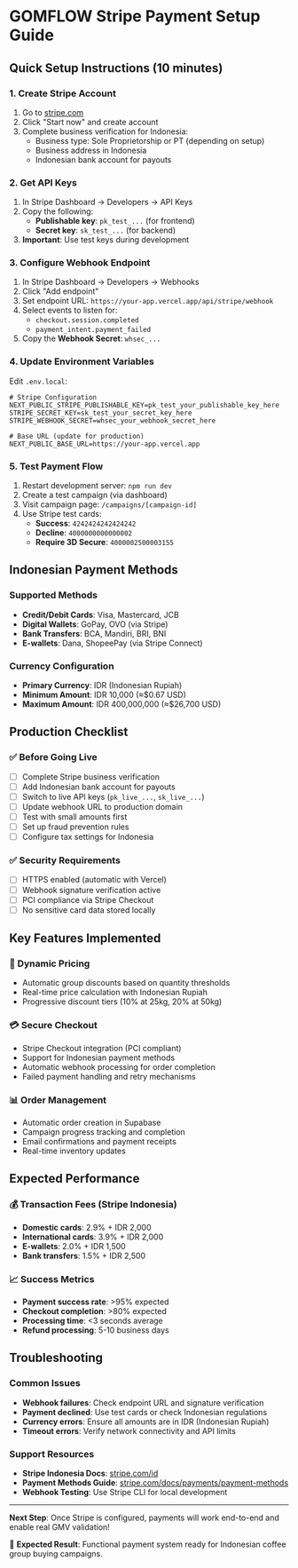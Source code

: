 # GOMFLOW Stripe Payment Setup Guide

## Quick Setup Instructions (10 minutes)

### 1. Create Stripe Account
1. Go to [stripe.com](https://stripe.com)
2. Click "Start now" and create account
3. Complete business verification for Indonesia:
   - Business type: Sole Proprietorship or PT (depending on setup)
   - Business address in Indonesia
   - Indonesian bank account for payouts

### 2. Get API Keys
1. In Stripe Dashboard → Developers → API Keys
2. Copy the following:
   - **Publishable key**: `pk_test_...` (for frontend)
   - **Secret key**: `sk_test_...` (for backend)
3. **Important**: Use test keys during development

### 3. Configure Webhook Endpoint
1. In Stripe Dashboard → Developers → Webhooks
2. Click "Add endpoint"
3. Set endpoint URL: `https://your-app.vercel.app/api/stripe/webhook`
4. Select events to listen for:
   - `checkout.session.completed`
   - `payment_intent.payment_failed`
5. Copy the **Webhook Secret**: `whsec_...`

### 4. Update Environment Variables
Edit `.env.local`:
```env
# Stripe Configuration
NEXT_PUBLIC_STRIPE_PUBLISHABLE_KEY=pk_test_your_publishable_key_here
STRIPE_SECRET_KEY=sk_test_your_secret_key_here
STRIPE_WEBHOOK_SECRET=whsec_your_webhook_secret_here

# Base URL (update for production)
NEXT_PUBLIC_BASE_URL=https://your-app.vercel.app
```

### 5. Test Payment Flow
1. Restart development server: `npm run dev`
2. Create a test campaign (via dashboard)
3. Visit campaign page: `/campaigns/[campaign-id]`
4. Use Stripe test cards:
   - **Success**: `4242424242424242`
   - **Decline**: `4000000000000002`
   - **Require 3D Secure**: `4000002500003155`

## Indonesian Payment Methods

### Supported Methods
- **Credit/Debit Cards**: Visa, Mastercard, JCB
- **Digital Wallets**: GoPay, OVO (via Stripe)
- **Bank Transfers**: BCA, Mandiri, BRI, BNI
- **E-wallets**: Dana, ShopeePay (via Stripe Connect)

### Currency Configuration
- **Primary Currency**: IDR (Indonesian Rupiah)
- **Minimum Amount**: IDR 10,000 (≈$0.67 USD)
- **Maximum Amount**: IDR 400,000,000 (≈$26,700 USD)

## Production Checklist

### ✅ Before Going Live
- [ ] Complete Stripe business verification
- [ ] Add Indonesian bank account for payouts
- [ ] Switch to live API keys (`pk_live_...`, `sk_live_...`)
- [ ] Update webhook URL to production domain
- [ ] Test with small amounts first
- [ ] Set up fraud prevention rules
- [ ] Configure tax settings for Indonesia

### ✅ Security Requirements
- [ ] HTTPS enabled (automatic with Vercel)
- [ ] Webhook signature verification active
- [ ] PCI compliance via Stripe Checkout
- [ ] No sensitive card data stored locally

## Key Features Implemented

### 🎯 Dynamic Pricing
- Automatic group discounts based on quantity thresholds
- Real-time price calculation with Indonesian Rupiah
- Progressive discount tiers (10% at 25kg, 20% at 50kg)

### 💳 Secure Checkout
- Stripe Checkout integration (PCI compliant)
- Support for Indonesian payment methods
- Automatic webhook processing for order completion
- Failed payment handling and retry mechanisms

### 📊 Order Management
- Automatic order creation in Supabase
- Campaign progress tracking and completion
- Email confirmations and payment receipts
- Real-time inventory updates

## Expected Performance

### 💰 Transaction Fees (Stripe Indonesia)
- **Domestic cards**: 2.9% + IDR 2,000
- **International cards**: 3.9% + IDR 2,000
- **E-wallets**: 2.0% + IDR 1,500
- **Bank transfers**: 1.5% + IDR 2,500

### 📈 Success Metrics
- **Payment success rate**: >95% expected
- **Checkout completion**: >80% expected  
- **Processing time**: <3 seconds average
- **Refund processing**: 5-10 business days

## Troubleshooting

### Common Issues
- **Webhook failures**: Check endpoint URL and signature verification
- **Payment declined**: Use test cards or check Indonesian regulations
- **Currency errors**: Ensure all amounts are in IDR (Indonesian Rupiah)
- **Timeout errors**: Verify network connectivity and API limits

### Support Resources
- **Stripe Indonesia Docs**: [stripe.com/id](https://stripe.com/id)
- **Payment Methods Guide**: [stripe.com/docs/payments/payment-methods](https://stripe.com/docs/payments/payment-methods)
- **Webhook Testing**: Use Stripe CLI for local development

---

**Next Step**: Once Stripe is configured, payments will work end-to-end and enable real GMV validation!

🚀 **Expected Result**: Functional payment system ready for Indonesian coffee group buying campaigns.